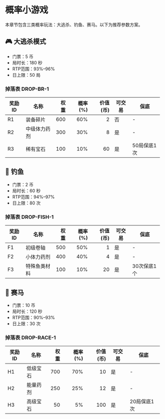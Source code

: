 # 概率小游戏

本章节包含三类概率玩法：大逃杀、钓鱼、赛马。以下为推荐参数方案。

## 🎮 大逃杀模式
- 门票：5 币  
- 局时长：180 秒  
- RTP范围：93%–96%  
- 日上限：50 局  

### 掉落表 DROP-BR-1
| 奖励ID | 名称         | 权重 | 概率(%) | 价值(币) | 可交易 | 保底 |
|-------|--------------|----:|-------:|-------:|-------|------|
| R1    | 装备碎片      | 600 | 60%    | 2      | 否    | -    |
| R2    | 中级体力药剂  | 300 | 30%    | 8      | 是    | -    |
| R3    | 稀有宝石      | 100 | 10%    | 60     | 是    | 50局保底1次 |

## 🎣 钓鱼
- 门票：2 币  
- 局时长：60 秒  
- RTP范围：94%–97%  
- 日上限：80 次  

### 掉落表 DROP-FISH-1
| 奖励ID | 名称         | 权重 | 概率(%) | 价值(币) | 可交易 | 保底 |
|-------|--------------|----:|-------:|-------:|-------|------|
| F1    | 初级卷轴      | 500 | 50%    | 1      | 是    | -    |
| F2    | 小体力药剂    | 400 | 40%    | 4      | 是    | -    |
| F3    | 特殊鱼类材料  | 100 | 10%    | 20     | 是    | 30次保底1个 |

## 🐎 赛马
- 门票：10 币  
- 局时长：120 秒  
- RTP范围：90%–93%  
- 日上限：30 次  

### 掉落表 DROP-RACE-1
| 奖励ID | 名称       | 权重 | 概率(%) | 价值(币) | 可交易 | 保底 |
|-------|------------|----:|-------:|-------:|-------|------|
| H1    | 低级宝石    | 700 | 70%    | 10     | 是    | -    |
| H2    | 能量药剂    | 250 | 25%    | 12     | 是    | -    |
| H3    | 高级宝石    | 50  | 5%     | 100    | 是    | 20局保底1次 |
